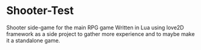# Shooter-Test
Shooter side-game for the main RPG game
Written in Lua using love2D framework as a side project to gather more experience and to maybe make it a standalone game.
